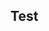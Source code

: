 ## Test

<!-- ALL-CONTRIBUTORS-LIST:START - Do not remove or modify this section -->
<!-- prettier-ignore -->
<!-- ALL-CONTRIBUTORS-LIST:END -->
